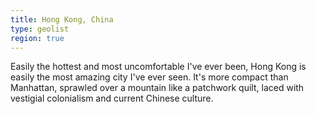```yaml
---
title: Hong Kong, China
type: geolist
region: true
---
```

Easily the hottest and most uncomfortable I've ever been, Hong Kong is easily the most amazing city I've ever seen. It's more compact than Manhattan, sprawled over a mountain like a patchwork quilt, laced with vestigial colonialism and current Chinese culture. 